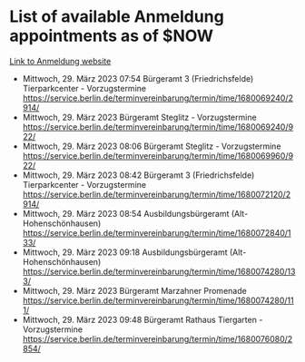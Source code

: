 # List of available Anmeldung appointments as of $NOW
[Link to Anmeldung website](https://service.berlin.de/terminvereinbarung/termin/tag.php?termin=1&anliegen[]=120686&dienstleisterlist=122210,122217,327316,122219,327312,122227,327314,122231,327346,122243,327348,122254,122252,329742,122260,329745,122262,329748,122271,327278,122273,327274,122277,327276,330436,122280,327294,122282,327290,122284,327292,122291,327270,122285,327266,122286,327264,122296,327268,150230,329760,122297,327286,122294,327284,122312,329763,122314,329775,122304,327330,122311,327334,122309,327332,317869,122281,327352,122279,329772,122283,122276,327324,122274,327326,122267,329766,122246,327318,122251,327320,122257,327322,122208,327298,122226,327300&herkunft=http%3A%2F%2Fservice.berlin.de%2Fdienstleistung%2F120686%2F)
- Mittwoch, 29. März 2023 07:54 Bürgeramt 3 (Friedrichsfelde) Tierparkcenter - Vorzugstermine https://service.berlin.de/terminvereinbarung/termin/time/1680069240/2914/
- Mittwoch, 29. März 2023  Bürgeramt Steglitz - Vorzugstermine https://service.berlin.de/terminvereinbarung/termin/time/1680069240/922/
- Mittwoch, 29. März 2023 08:06 Bürgeramt Steglitz - Vorzugstermine https://service.berlin.de/terminvereinbarung/termin/time/1680069960/922/
- Mittwoch, 29. März 2023 08:42 Bürgeramt 3 (Friedrichsfelde) Tierparkcenter - Vorzugstermine https://service.berlin.de/terminvereinbarung/termin/time/1680072120/2914/
- Mittwoch, 29. März 2023 08:54 Ausbildungsbürgeramt (Alt- Hohenschönhausen) https://service.berlin.de/terminvereinbarung/termin/time/1680072840/133/
- Mittwoch, 29. März 2023 09:18 Ausbildungsbürgeramt (Alt- Hohenschönhausen) https://service.berlin.de/terminvereinbarung/termin/time/1680074280/133/
- Mittwoch, 29. März 2023  Bürgeramt Marzahner Promenade https://service.berlin.de/terminvereinbarung/termin/time/1680074280/111/
- Mittwoch, 29. März 2023 09:48 Bürgeramt Rathaus Tiergarten - Vorzugstermine https://service.berlin.de/terminvereinbarung/termin/time/1680076080/2854/
